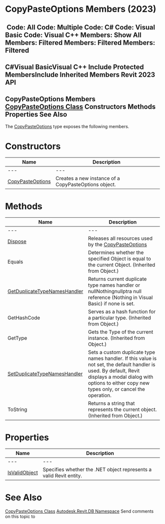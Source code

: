# CopyPasteOptions Members (2023)

﻿
 Code: All Code: Multiple Code: C# Code: Visual Basic Code: Visual C++  Members: Show All Members: Filtered Members: Filtered Members: Filtered   
---  
C#Visual BasicVisual C++
Include Protected MembersInclude Inherited Members
Revit 2023 API  
---  
CopyPasteOptions Members  
[CopyPasteOptions Class](d8f58fd5-2106-7a88-6218-106a30415791.md "CopyPasteOptions Class") Constructors Methods Properties See Also  
---  
The [CopyPasteOptions](d8f58fd5-2106-7a88-6218-106a30415791.md "CopyPasteOptions Class") type exposes the following members.
# Constructors
| Name | Description |
| --- | --- |
| --- | --- | --- |
| [CopyPasteOptions](eb110787-b031-5307-c083-14cb5d920617.md "CopyPasteOptions Constructor") | Creates a new instance of a CopyPasteOptions object. |

# Methods
| Name | Description |
| --- | --- |
| --- | --- | --- |
| [Dispose](22c1495d-7d33-953a-6ec9-ae6a006af3e0.md "Dispose Method") | Releases all resources used by the [CopyPasteOptions](d8f58fd5-2106-7a88-6218-106a30415791.md "CopyPasteOptions Class") |
| Equals | Determines whether the specified Object is equal to the current Object. (Inherited from Object.) |
| [GetDuplicateTypeNamesHandler](f50edafd-294b-973b-0034-45ee0439e219.md "GetDuplicateTypeNamesHandler Method") | Returns current duplicate type names handler or nullNothingnullptra null reference (Nothing in Visual Basic) if none is set. |
| GetHashCode | Serves as a hash function for a particular type.  (Inherited from Object.) |
| GetType | Gets the Type of the current instance. (Inherited from Object.) |
| [SetDuplicateTypeNamesHandler](802f46df-ad49-e580-1147-37e8a2e11783.md "SetDuplicateTypeNamesHandler Method") | Sets a custom duplicate type names handler. If this value is not set, the default handler is used. By default, Revit displays a modal dialog with options to either copy new types only, or cancel the operation. |
| ToString | Returns a string that represents the current object. (Inherited from Object.) |

# Properties
| Name | Description |
| --- | --- |
| --- | --- | --- |
| [IsValidObject](3df0b78d-5bd4-c944-a350-e4f0423bdf15.md "IsValidObject Property") | Specifies whether the .NET object represents a valid Revit entity. |

# See Also
[CopyPasteOptions Class](d8f58fd5-2106-7a88-6218-106a30415791.md "CopyPasteOptions Class")
[Autodesk.Revit.DB Namespace](87546ba7-461b-c646-cbb1-2cb8f5bff8b2.md "Autodesk.Revit.DB Namespace")
Send comments on this topic to 